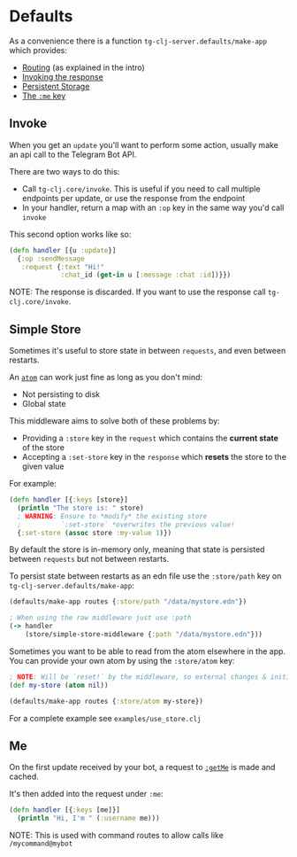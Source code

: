 # Defaults

As a convenience there is a function `tg-clj-server.defaults/make-app` which provides:
- [Routing](./intro.md#routing) (as explained in the intro)
- [Invoking the response](#invoke)
- [Persistent Storage](#simple-store)
- [The `:me` key](#me)

## Invoke

When you get an `update` you'll want to perform some action, usually make an api call to the Telegram Bot API.

There are two ways to do this:
- Call `tg-clj.core/invoke`. This is useful if you need to call multiple endpoints per update, or use the response from the endpoint
- In your handler, return a map with an `:op` key in the same way you'd call `invoke`

This second option works like so:
```clojure
(defn handler [{u :update}]
  {:op :sendMessage
   :request {:text "Hi!"
             :chat_id (get-in u [:message :chat :id])}})
```

NOTE: The response is discarded. If you want to use the response call `tg-clj.core/invoke`.


## Simple Store

Sometimes it's useful to store state in between `requests`, and even between restarts.

An [`atom`](https://clojuredocs.org/clojure.core/atom) can work just fine as long as you don't mind:
- Not persisting to disk
- Global state

This middleware aims to solve both of these problems by:
- Providing a `:store` key in the `request` which contains the **current state** of the store
- Accepting a `:set-store` key in the `response` which **resets** the store to the given value

For example:
```clojure
(defn handler [{:keys [store}]
  (println "The store is: " store)
  ; WARNING: Ensure to *modify* the existing store
  ;          `:set-store` *overwrites the previous value!
  {:set-store (assoc store :my-value 1)})
```

By default the store is in-memory only, meaning that state is persisted between `requests` but not between restarts.

To persist state between restarts as an edn file use the `:store/path` key on `tg-clj-server.defaults/make-app`:
```clojure
(defaults/make-app routes {:store/path "/data/mystore.edn"})

; When using the raw middleware just use :path
(-> handler
    (store/simple-store-middleware {:path "/data/mystore.edn"}))
```

Sometimes you want to be able to read from the atom elsewhere in the app.
You can provide your own atom by using the `:store/atom` key:
```clojure
; NOTE: Will be `reset!` by the middleware, so external changes & initial values are ignored
(def my-store (atom nil))

(defaults/make-app routes {:store/atom my-store})
```

For a complete example see `examples/use_store.clj`


## Me

On the first update received by your bot, a request to [`:getMe`](https://core.telegram.org/bots/api#getme) is made and cached.

It's then added into the request under `:me`:

```clojure
(defn handler [{:keys [me]}]
  (println "Hi, I'm " (:username me)))
```

NOTE: This is used with command routes to allow calls like `/mycommand@mybot`
